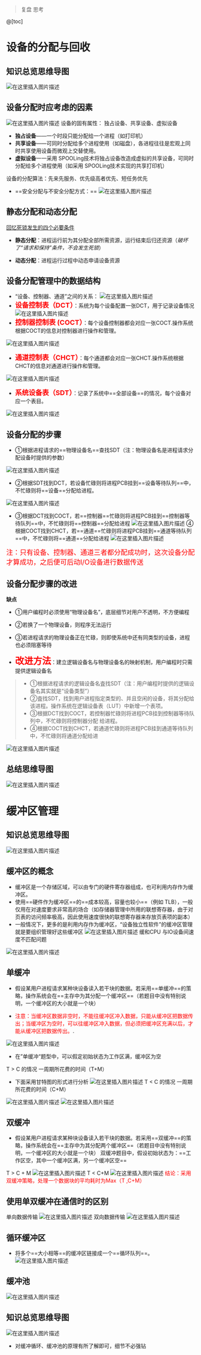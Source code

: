 ﻿> 复盘  思考

@[toc]
# 设备的分配与回收
## 知识总览思维导图
![在这里插入图片描述](https://img-blog.csdnimg.cn/20210716165847842.png?x-oss-process=image/watermark,type_ZmFuZ3poZW5naGVpdGk,shadow_10,text_aHR0cHM6Ly9ibG9nLmNzZG4ubmV0L1F1YW50dW1Zb3U=,size_16,color_FFFFFF,t_70)
## 设备分配时应考虑的因素
![在这里插入图片描述](https://img-blog.csdnimg.cn/20210716170101483.png?x-oss-process=image/watermark,type_ZmFuZ3poZW5naGVpdGk,shadow_10,text_aHR0cHM6Ly9ibG9nLmNzZG4ubmV0L1F1YW50dW1Zb3U=,size_16,color_FFFFFF,t_70)
设备的固有属性： 独占设备、共享设备、虚拟设备
- **独占设备**——一个时段只能分配给一个进程（如打印机）
- **共享设备**——可同时分配给多个进程使用（如磁盘），各进程往往是宏观上同时共享使用设备而微观上交替使用。
- **虚拟设备**一一采用 SPOOLing技术将独占设备改造成虚拟的共享设备，可同时分配给多个进程使用（如采用 SPOOLing技术实现的共享打印机）


设备的分配算法：先来先服务、优先级高者优先、短任务优先

- ==安全分配与不安全分配方式：==
![在这里插入图片描述](https://img-blog.csdnimg.cn/20210716171258708.png?x-oss-process=image/watermark,type_ZmFuZ3poZW5naGVpdGk,shadow_10,text_aHR0cHM6Ly9ibG9nLmNzZG4ubmV0L1F1YW50dW1Zb3U=,size_16,color_FFFFFF,t_70)
## 静态分配和动态分配
[回忆死锁发生的四个必要条件](https://blog.csdn.net/QuantumYou/article/details/118615429)

- **静态分配**：进程运行前为其分配全部所需资源，运行结束后归还资源（*破坏了“请求和保持”条件，不会发生死锁*）

- **动态分配**：进程运行过程中动态申请设备资源


## 设备分配管理中的数据结构
- “设备、控制器、通道”之间的关系：
![在这里插入图片描述](https://img-blog.csdnimg.cn/20210716191927690.png?x-oss-process=image/watermark,type_ZmFuZ3poZW5naGVpdGk,shadow_10,text_aHR0cHM6Ly9ibG9nLmNzZG4ubmV0L1F1YW50dW1Zb3U=,size_16,color_FFFFFF,t_70)
- <font color=red size=4>**设备控制表（DCT）**</font>：系统为每个设备配置一张DCT，用于记录设备情况
![在这里插入图片描述](https://img-blog.csdnimg.cn/20210716192738282.png?x-oss-process=image/watermark,type_ZmFuZ3poZW5naGVpdGk,shadow_10,text_aHR0cHM6Ly9ibG9nLmNzZG4ubmV0L1F1YW50dW1Zb3U=,size_16,color_FFFFFF,t_70)
- <font color=red size=4>**控制器控制表 (COCT）**</font>：每个设备控制器都会对应一张COCT.操作系统根据COCT的信息对控制器进行操作和管理。

![在这里插入图片描述](https://img-blog.csdnimg.cn/20210716192931582.png?x-oss-process=image/watermark,type_ZmFuZ3poZW5naGVpdGk,shadow_10,text_aHR0cHM6Ly9ibG9nLmNzZG4ubmV0L1F1YW50dW1Zb3U=,size_16,color_FFFFFF,t_70)
- <font color=red size=4>**通道控制表（CHCT）**</font>：每个通道都会对应一张CHCT.操作系统根据CHCT的信息对通道进行操作和管理。

![在这里插入图片描述](https://img-blog.csdnimg.cn/20210716193416192.png?x-oss-process=image/watermark,type_ZmFuZ3poZW5naGVpdGk,shadow_10,text_aHR0cHM6Ly9ibG9nLmNzZG4ubmV0L1F1YW50dW1Zb3U=,size_16,color_FFFFFF,t_70)
- <font color=red size=4>**系统设备表（SDT）**</font>：记录了系统中==全部设备==的情况，每个设备对应一个表目。

![在这里插入图片描述](https://img-blog.csdnimg.cn/20210716193708398.png?x-oss-process=image/watermark,type_ZmFuZ3poZW5naGVpdGk,shadow_10,text_aHR0cHM6Ly9ibG9nLmNzZG4ubmV0L1F1YW50dW1Zb3U=,size_16,color_FFFFFF,t_70)
## 设备分配的步骤
- ①根据进程请求的==物理设备名==查找SDT（注：物理设备名是进程请求分配设备时提供的参数）

![在这里插入图片描述](https://img-blog.csdnimg.cn/20210716194047177.png?x-oss-process=image/watermark,type_ZmFuZ3poZW5naGVpdGk,shadow_10,text_aHR0cHM6Ly9ibG9nLmNzZG4ubmV0L1F1YW50dW1Zb3U=,size_16,color_FFFFFF,t_70)
- ②根据SDT找到DCT，若设备忙碌则将进程PCB挂到==设备等待队列==中，不忙碌则将==设备==分配给进程。

![在这里插入图片描述](https://img-blog.csdnimg.cn/20210716194208378.png?x-oss-process=image/watermark,type_ZmFuZ3poZW5naGVpdGk,shadow_10,text_aHR0cHM6Ly9ibG9nLmNzZG4ubmV0L1F1YW50dW1Zb3U=,size_16,color_FFFFFF,t_70)
- ③根据DCT找到COCT，若==控制器==忙碌则将进程PCB挂到==控制器等待队列==中，不忙碌则将==控制器==分配给进程
![在这里插入图片描述](https://img-blog.csdnimg.cn/20210716194435133.png?x-oss-process=image/watermark,type_ZmFuZ3poZW5naGVpdGk,shadow_10,text_aHR0cHM6Ly9ibG9nLmNzZG4ubmV0L1F1YW50dW1Zb3U=,size_16,color_FFFFFF,t_70)
④根据COCT找到CHCT，若==通道==忙碌则将进程PCB挂到==通道等待队列==中，不忙碌则将==通道==分配给进程
![在这里插入图片描述](https://img-blog.csdnimg.cn/20210716194710109.png?x-oss-process=image/watermark,type_ZmFuZ3poZW5naGVpdGk,shadow_10,text_aHR0cHM6Ly9ibG9nLmNzZG4ubmV0L1F1YW50dW1Zb3U=,size_16,color_FFFFFF,t_70)

<font color=red size=4>注：只有设备、控制器、通道三者都分配成功时，这次设备分配才算成功，之后便可后动I/O设备进行数据传送</font>


## 设备分配步骤的改进
**缺点**
- ①用户编程时必须使用“物理设备名”，底层细节对用户不透明，不方便编程
- ②若换了一个物理设备，则程序无法运行
- ③若进程请求的物理设备正在忙碌，则即使系统中还有同类型的设备，进程也必须阻塞等待


- <font color=red size=5>**改进方法**</font>：建立逻辑设备名与物理设备名的映射机制，用户编程时只需提供逻辑设备名

> - ①根据进程请求的逻辑设备名査找SDT（注：用户编程时提供的逻辑设备名其实就是“设备类型”）
> - ②査找SDT，找到用户进程指定类型的、并且空闲的设备，将其分配给该进程。操作系统在逻辑设备表（LUT）中新增一个表项。
> - ③根据DCT找到COCT，若控制器忙碌则将进程PCB挂到控制器等待队列中，不忙碌则将控制器分配 给进程。
> - ④根据COCT找到CHCT，若通道忙碌则将进程PCB挂到通道等待队列中，不忙碌则将通道分配给进


 ![在这里插入图片描述](https://img-blog.csdnimg.cn/20210716200253829.png?x-oss-process=image/watermark,type_ZmFuZ3poZW5naGVpdGk,shadow_10,text_aHR0cHM6Ly9ibG9nLmNzZG4ubmV0L1F1YW50dW1Zb3U=,size_16,color_FFFFFF,t_70)
## 总结思维导图
![在这里插入图片描述](https://img-blog.csdnimg.cn/20210716200609667.png?x-oss-process=image/watermark,type_ZmFuZ3poZW5naGVpdGk,shadow_10,text_aHR0cHM6Ly9ibG9nLmNzZG4ubmV0L1F1YW50dW1Zb3U=,size_16,color_FFFFFF,t_70)
# 缓冲区管理
## 知识总览思维导图
![在这里插入图片描述](https://img-blog.csdnimg.cn/20210716200702616.png?x-oss-process=image/watermark,type_ZmFuZ3poZW5naGVpdGk,shadow_10,text_aHR0cHM6Ly9ibG9nLmNzZG4ubmV0L1F1YW50dW1Zb3U=,size_16,color_FFFFFF,t_70)

## 缓冲区的概念
- 缓冲区是一个存储区域，可以由专门的硬件寄存器组成，也可利用内存作为缓冲区。
- 使用==硬件作为缓冲区==的==成本较高，容量也较小==（例如 TLB），一般仅用在对速度要求非常高的场合（如存储器管理中所用的联想寄存器，由于对页表的访问频率极高，因此使用速度很快的联想寄存器来存放页表项的副本）
- 一般情况下，更多的是利用内存作为缓冲区，“设备独立性软件”的缓冲区管理就是要组织管理好这些缓冲区
![在这里插入图片描述](https://img-blog.csdnimg.cn/20210716201350280.png?x-oss-process=image/watermark,type_ZmFuZ3poZW5naGVpdGk,shadow_10,text_aHR0cHM6Ly9ibG9nLmNzZG4ubmV0L1F1YW50dW1Zb3U=,size_16,color_FFFFFF,t_70)
缓和CPU 与IO设备间速度不匹配问题

![在这里插入图片描述](https://img-blog.csdnimg.cn/20210716201909473.png?x-oss-process=image/watermark,type_ZmFuZ3poZW5naGVpdGk,shadow_10,text_aHR0cHM6Ly9ibG9nLmNzZG4ubmV0L1F1YW50dW1Zb3U=,size_16,color_FFFFFF,t_70)
## 单缓冲
- 假设某用户进程请求某种块设备读入若干块的数据。若采用==单缓冲==的策略，操作系统会在==主存中为其分配一个缓冲区==（若题目中没有特别说明，一个缓冲区的大小就是一个块）

- <font color=red>注意：当缓冲区数据非空时，不能往缓冲区冲入数据，只能从缓冲区把数据传出；当缓冲区为空时，可以往缓冲区冲入数据，但必须把缓冲区充满以后，才能从缓冲区把数据传出。</font>.

![在这里插入图片描述](https://img-blog.csdnimg.cn/20210716203224544.png?x-oss-process=image/watermark,type_ZmFuZ3poZW5naGVpdGk,shadow_10,text_aHR0cHM6Ly9ibG9nLmNzZG4ubmV0L1F1YW50dW1Zb3U=,size_16,color_FFFFFF,t_70)
- 在”单缓冲“题型中，可以假定初始状态为工作区满，缓冲区为空

T >  C 的情况  一周期所花费的时间（T+M）

- 下面采用甘特图的形式进行分析
![在这里插入图片描述](https://img-blog.csdnimg.cn/20210716203524988.png?x-oss-process=image/watermark,type_ZmFuZ3poZW5naGVpdGk,shadow_10,text_aHR0cHM6Ly9ibG9nLmNzZG4ubmV0L1F1YW50dW1Zb3U=,size_16,color_FFFFFF,t_70)
T < C  的情况  一周期所花费的时间（C+M）

![在这里插入图片描述](https://img-blog.csdnimg.cn/20210716204013694.png?x-oss-process=image/watermark,type_ZmFuZ3poZW5naGVpdGk,shadow_10,text_aHR0cHM6Ly9ibG9nLmNzZG4ubmV0L1F1YW50dW1Zb3U=,size_16,color_FFFFFF,t_70)
![在这里插入图片描述](https://img-blog.csdnimg.cn/20210716204040868.png?x-oss-process=image/watermark,type_ZmFuZ3poZW5naGVpdGk,shadow_10,text_aHR0cHM6Ly9ibG9nLmNzZG4ubmV0L1F1YW50dW1Zb3U=,size_16,color_FFFFFF,t_70)
## 双缓冲
- 假设某用户进程请求某种块设备读入若干块的数据。若采用==双缓冲==的策略，操作系统会在==主存中为其分配两个缓冲区==（若题目中没有特别说明，一个缓冲区的大小就是一个块）
双缓冲题目中，假设初始状态为：==工作区空，其中一个缓冲区满，另一个缓冲区空==


T > C + M
![在这里插入图片描述](https://img-blog.csdnimg.cn/2021071620442156.png?x-oss-process=image/watermark,type_ZmFuZ3poZW5naGVpdGk,shadow_10,text_aHR0cHM6Ly9ibG9nLmNzZG4ubmV0L1F1YW50dW1Zb3U=,size_16,color_FFFFFF,t_70)
T < C+M
![在这里插入图片描述](https://img-blog.csdnimg.cn/20210716204620127.png?x-oss-process=image/watermark,type_ZmFuZ3poZW5naGVpdGk,shadow_10,text_aHR0cHM6Ly9ibG9nLmNzZG4ubmV0L1F1YW50dW1Zb3U=,size_16,color_FFFFFF,t_70)
<font color=red>结论：采用双缓冲策略，处理一个数据块的平均耗时为Max（T ,C+M）</font>


## 使用单双缓冲在通信时的区别
单向数据传输
![在这里插入图片描述](https://img-blog.csdnimg.cn/20210716204845879.png?x-oss-process=image/watermark,type_ZmFuZ3poZW5naGVpdGk,shadow_10,text_aHR0cHM6Ly9ibG9nLmNzZG4ubmV0L1F1YW50dW1Zb3U=,size_16,color_FFFFFF,t_70)
双向数据传输
![在这里插入图片描述](https://img-blog.csdnimg.cn/20210716204956100.png?x-oss-process=image/watermark,type_ZmFuZ3poZW5naGVpdGk,shadow_10,text_aHR0cHM6Ly9ibG9nLmNzZG4ubmV0L1F1YW50dW1Zb3U=,size_16,color_FFFFFF,t_70)
## 循环缓冲区
- 将多个==大小相等==的缓冲区链接成一个==循环队列==。
![在这里插入图片描述](https://img-blog.csdnimg.cn/20210716205115863.png?x-oss-process=image/watermark,type_ZmFuZ3poZW5naGVpdGk,shadow_10,text_aHR0cHM6Ly9ibG9nLmNzZG4ubmV0L1F1YW50dW1Zb3U=,size_16,color_FFFFFF,t_70)
## 缓冲池
 ![在这里插入图片描述](https://img-blog.csdnimg.cn/20210716205524226.png?x-oss-process=image/watermark,type_ZmFuZ3poZW5naGVpdGk,shadow_10,text_aHR0cHM6Ly9ibG9nLmNzZG4ubmV0L1F1YW50dW1Zb3U=,size_16,color_FFFFFF,t_70)
## 知识总览思维导图
![在这里插入图片描述](https://img-blog.csdnimg.cn/20210716205559310.png?x-oss-process=image/watermark,type_ZmFuZ3poZW5naGVpdGk,shadow_10,text_aHR0cHM6Ly9ibG9nLmNzZG4ubmV0L1F1YW50dW1Zb3U=,size_16,color_FFFFFF,t_70)
- 对缓冲循环、缓冲池的原理有所了解即可，细节不必强钻
